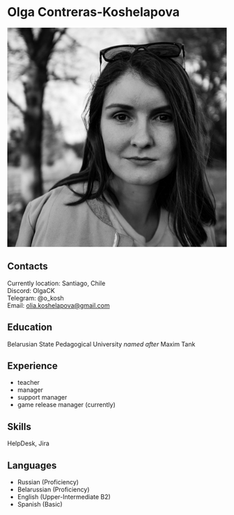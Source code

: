 # Olga Contreras-Koshelapova
![foto](https://raw.githubusercontent.com/OlgaCK/rsschool-cv/gh-pages/photo_cv.jpeg)
## Contacts
  Currently location: Santiago, Chile\
  Discord: OlgaCK\
  Telegram: @o_kosh\
  Email: olia.koshelapova@gmail.com

## Education
  Belarusian State Pedagogical University *named after* Maxim Tank

## Experience
   - teacher
   - manager
   - support manager
   - game release manager (currently)
   
## Skills 
  HelpDesk, Jira

## Languages
- Russian (Proficiency)
- Belarussian (Proficiency)
- English (Upper-Intermediate B2)
- Spanish (Basic)